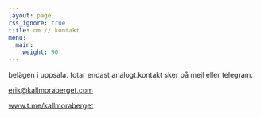 ```yaml
---
layout: page
rss_ignore: true
title: om // kontakt
menu:
  main:
    weight: 90
---
```


belägen i uppsala. fotar endast analogt.kontakt sker på mejl eller telegram.

erik@kallmoraberget.com


www.t.me/kallmoraberget